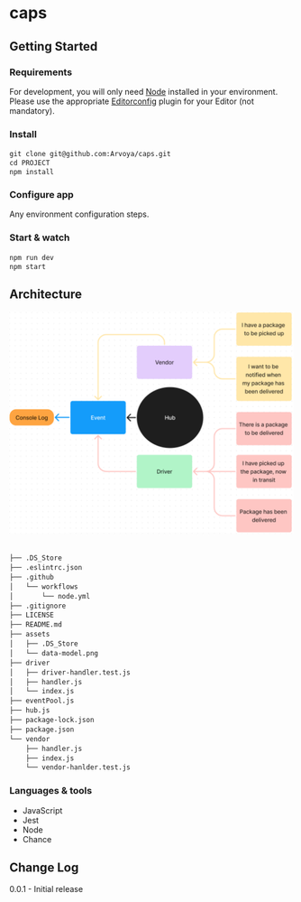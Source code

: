 # caps

## Getting Started

### Requirements

For development, you will only need [Node](http://nodejs.org/) installed in your
environment.
Please use the appropriate [Editorconfig](http://editorconfig.org/) plugin for your
Editor (not mandatory).

### Install

    git clone git@github.com:Arvoya/caps.git
    cd PROJECT
    npm install

### Configure app

Any environment configuration steps.

### Start & watch

    npm run dev
    npm start

## Architecture

![Architecture](./assets/data-model.png)

```bash

├── .DS_Store
├── .eslintrc.json
├── .github
│   └── workflows
│       └── node.yml
├── .gitignore
├── LICENSE
├── README.md
├── assets
│   ├── .DS_Store
│   └── data-model.png
├── driver
│   ├── driver-handler.test.js
│   ├── handler.js
│   └── index.js
├── eventPool.js
├── hub.js
├── package-lock.json
├── package.json
└── vendor
    ├── handler.js
    ├── index.js
    └── vendor-hanlder.test.js

```

### Languages & tools

* JavaScript
* Jest
* Node
* Chance

## Change Log

0.0.1 - Initial release
